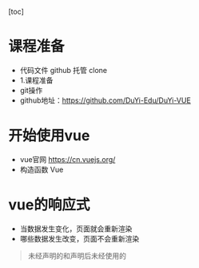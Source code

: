 [toc]
# 课程准备
- 代码文件 github 托管 clone
- 1.课程准备
- git操作
- github地址：https://github.com/DuYi-Edu/DuYi-VUE

# 开始使用vue
- vue官网 https://cn.vuejs.org/
- 构造函数 Vue

# vue的响应式
- 当数据发生变化，页面就会重新渲染
- 哪些数据发生改变，页面不会重新渲染
 >   未经声明的和声明后未经使用的